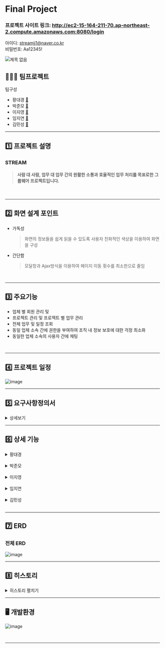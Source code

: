 # Final Project <Stream>


### 프로젝트 사이트 링크: http://ec2-15-164-211-70.ap-northeast-2.compute.amazonaws.com:8080/login
아이디: streamjj1@naver.co.kr <br>
비밀번호: Aa12345!

![제목 없음](https://github.com/hdk8572/Final/assets/133844702/5337b689-3037-43cf-aabd-6ac80daa7acc)





## 🧑‍🤝‍🧑  팀프로젝트

팀구성
- 황대경 [🔗](https://github.com/hdk8572)
- 박준모 [🔗](https://github.com/JMo0001)
- 이지영 [🔗](https://github.com/jiyoung4868)
- 임지연 [🔗](https://github.com/LIMJIYEON59)
- 김민성 [🔗](https://github.com/alstjd0930)

<hr>

## :one: 프로젝트 설명

### STREAM 
> #### 사람 대 사람, 업무 대 업무 간의 원활한 소통과 효율적인 업무 처리를 목표로한 그룹웨어 프로젝트입니다.

<br>

<hr>

## :two: 화면 설계 포인트

- 가독성 <br>
  > 화면의 정보들을 쉽게 읽을 수 있도록 사용자 친화적인 색상을 이용하여 화면을 구성
- 간단함 <br>
  > 모달창과 Ajax방식을 이용하여 페이지 이동 횟수를 최소한으로 줄임

<br>
<hr>

## 3️⃣ 주요기능

- 업체 별 회원 관리 및
- 프로젝트 관리 및 프로젝트 별 업무 관리
- 전체 업무 및 일정 조회
- 동일 업체 소속 간에 권한을 부여하여 조직 내 정보 보호에 대한 걱정 최소화
- 동일한 업체 소속의 사용자 간에 채팅

<br>
<hr>

## 4️⃣ 프로젝트 일정
![image](https://github.com/hdk8572/Final/assets/133844702/d78e0365-77c7-44f2-82e6-bf9d8d690fec)
<hr>

## 5️⃣ 요구사항정의서

<details>
    <summary>상세보기</summary>
<!-- summary 아래 한칸 공백 두고 내용 삽입 -->

![image](https://github.com/hdk8572/Final/assets/133844702/a979ece9-a22b-4af6-9b53-95aabb871e64)
![image](https://github.com/hdk8572/Final/assets/133844702/39408c53-f602-41e6-83d6-70ae6ed5c3ee)
![image](https://github.com/hdk8572/Final/assets/133844702/ab63e035-201b-4e76-820b-18c3455cb5d7)
![image](https://github.com/hdk8572/Final/assets/133844702/d335ee2d-5c91-4535-bde1-687b6fa9403b)
![image](https://github.com/hdk8572/Final/assets/133844702/3d6672c4-820b-4d07-b2e6-12342e787e1a)
![image](https://github.com/hdk8572/Final/assets/133844702/22b3288c-9ba9-4005-b0bd-e4549c838cf8)
![image](https://github.com/hdk8572/Final/assets/133844702/9a95520b-560d-4f21-8ce5-b1b8d369692c)
![image](https://github.com/hdk8572/Final/assets/133844702/db0b3c00-e6a5-4bc6-a976-f6fc1b23c6ee)
![image](https://github.com/hdk8572/Final/assets/133844702/759835cb-9d63-4eef-a9ea-c701ff2dd629)
![image](https://github.com/hdk8572/Final/assets/133844702/f974528c-f640-4611-be6a-012cd02cf1a3)
![image](https://github.com/hdk8572/Final/assets/133844702/55da2c0f-1abc-4426-bcc9-b54b3563dc3a)


</details>


<hr>

## 6️⃣ 상세 기능

<details>
    <summary>황대경</summary>
<!-- summary 아래 한칸 공백 두고 내용 삽입 -->
<p align="center">
  <img src="https://github.com/hdk8572/Final/assets/133844702/4edaaa5e-6a52-4d54-941d-0fb43e050560">
</p>
<br>

![image](https://github.com/hdk8572/Final/assets/133844702/9d432412-3518-4ddf-8ca7-a477a5b89162)
![image](https://github.com/hdk8572/Final/assets/133844702/5e36023f-9b8a-4e2a-912b-0ae1ed9b075f)
![image](https://github.com/hdk8572/Final/assets/133844702/b8b5efe3-0d7d-4bde-9bed-a7a837077067)
![image](https://github.com/hdk8572/Final/assets/133844702/acd309c4-873b-4f4a-b86b-d7712b4009dd)
![image](https://github.com/hdk8572/Final/assets/133844702/10d4b388-7b5a-4131-816e-5d13883d09f0)
![image](https://github.com/hdk8572/Final/assets/133844702/9910fc9d-e235-479b-a6b6-a1bdd231257d)
![image](https://github.com/hdk8572/Final/assets/133844702/02263b7e-2e16-4bb5-a371-84b7bacade82)



</details>
<br>
<details>
    <summary>박준모</summary>
<!-- summary 아래 한칸 공백 두고 내용 삽입 -->

<p align="center">
  <img src="https://github.com/hdk8572/Final/assets/133844702/521e4692-d05d-463c-a260-782dacc3db77">
</p>

<br>

![image](https://github.com/hdk8572/Final/assets/133844702/c30b736f-7aac-4481-863f-77d47bd0265e)
![image](https://github.com/hdk8572/Final/assets/133844702/d2b19f49-0a38-48d8-85e3-baa13a4e2dc5)
![image](https://github.com/hdk8572/Final/assets/133844702/ea7cbba0-bec1-4280-be4c-097d89c62985)
![image](https://github.com/hdk8572/Final/assets/133844702/411b7c1a-6d04-4ccb-be58-1b892cb484e7)
![image](https://github.com/hdk8572/Final/assets/133844702/bd5c70f6-5e95-4513-9602-00c7d00546cc)
</details>
<br>
<details>
    <summary>이지영</summary>
<!-- summary 아래 한칸 공백 두고 내용 삽입 -->
  
<p align="center">
  <img src="https://github.com/hdk8572/Final/assets/133844702/8a2636e9-58c7-4ce2-b2f8-835eb8cf7759">
</p>

<br>

![image](https://github.com/hdk8572/Final/assets/133844702/52e9fb4f-55a7-460b-b662-3adeaa5924b4)
![image](https://github.com/hdk8572/Final/assets/133844702/b778c7df-b347-4381-ac03-f507368ac12d)
![image](https://github.com/hdk8572/Final/assets/133844702/ad4f2e46-37ce-4ffc-9182-484d62118c51)
![image](https://github.com/hdk8572/Final/assets/133844702/e35cd276-bd9e-4a75-aa08-ec6c79f63363)
![image](https://github.com/hdk8572/Final/assets/133844702/4462a2a4-9361-4058-aa37-d43fc906fd24)
![image](https://github.com/hdk8572/Final/assets/133844702/e6567386-8bc2-4200-9705-72d04d2d1ed4)
![image](https://github.com/hdk8572/Final/assets/133844702/6ef73151-6b55-4639-b21a-0a5a9fdbbfe8)
![image](https://github.com/hdk8572/Final/assets/133844702/ecee0294-6bec-4e38-b497-4cf8bb97dfc8)
![image](https://github.com/hdk8572/Final/assets/133844702/f488a609-b1ad-48f0-bf6e-5d4db5a26f91)
</details>
<br>
<details>
    <summary>임지연</summary>
<!-- summary 아래 한칸 공백 두고 내용 삽입 -->

<p align="center">
  <img src="https://github.com/hdk8572/Final/assets/133844702/e2d997cf-389a-4856-ad93-12c11b54a40c">
</p>

<br>

![image](https://github.com/hdk8572/Final/assets/133844702/ed46dafd-3b02-49a7-9429-9e4a2c316d5e)
![image](https://github.com/hdk8572/Final/assets/133844702/f3b8860e-114d-4200-abac-e70201297a5e)
![image](https://github.com/hdk8572/Final/assets/133844702/0335c261-76c5-4bff-867d-0f4132927647)
![image](https://github.com/hdk8572/Final/assets/133844702/6986e3a0-a10c-4083-ba07-f949648361ad)
![image](https://github.com/hdk8572/Final/assets/133844702/5e3217d1-f705-4428-b172-8f644fa761de)
</details>
<br>
<details>
    <summary>김민성</summary>
<!-- summary 아래 한칸 공백 두고 내용 삽입 -->

<p align="center">
  <img src="https://github.com/hdk8572/Final/assets/133844702/406836e1-59a6-4b69-8c67-284a3a79c089">
</p>

<br>

![image](https://github.com/hdk8572/Final/assets/133844702/39e81d79-7dbd-4363-aff8-44d09909d67e)
![image](https://github.com/hdk8572/Final/assets/133844702/6efb3287-b1a9-4c5a-b4ba-4d2d73f8d376)
![image](https://github.com/hdk8572/Final/assets/133844702/e4db8dfb-663b-448f-a59c-0049b9118127)
![image](https://github.com/hdk8572/Final/assets/133844702/5e5bdc7d-7868-48f0-ae8f-90fdc56d1d84)
</details>
<br>
<hr>

## 7️⃣ ERD
### 전체 ERD
![image](https://github.com/hdk8572/Final/assets/133844702/3de79d0d-e8ac-405d-a4cd-8bd6cae2e173)



<hr>

## 8️⃣ 히스토리

<details>
    <summary>히스토리 펼치기</summary>
<!-- summary 아래 한칸 공백 두고 내용 삽입 -->
  
![image](https://github.com/hdk8572/Final/assets/133844702/0efaf180-0475-4954-b3ef-b5afecf6d490)
![image](https://github.com/hdk8572/Final/assets/133844702/0762d49f-58eb-4ecb-90ad-dcc89ec10ba7)
![image](https://github.com/hdk8572/Final/assets/133844702/d3f45ff4-46e4-41f2-beba-26df9236046b)
![image](https://github.com/hdk8572/Final/assets/133844702/aa6646f2-9556-4cb0-a32d-7333caaea280)
![image](https://github.com/hdk8572/Final/assets/133844702/809ad9ff-e374-4c0b-b05b-52554dfc4182)
![image](https://github.com/hdk8572/Final/assets/133844702/4c4b657b-e2fc-4a9f-a0b5-94a64d581fe7)
</details>
<hr>

## 🖥️ 개발환경

  ![image](https://github.com/hdk8572/Final/assets/133844702/d70e9381-bda9-4eaf-a2e7-c10272418074)

<br>
<hr>



